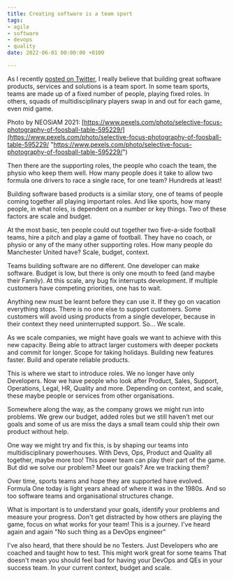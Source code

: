 ```yaml
---
title: Creating software is a team sport
tags:
- agile
- software
- devops
- quality
date: 2022-06-01 00:00:00 +0100

---
```

As I recently [posted on Twitter](https://twitter.com/FullSnackTester/status/1531900848955174912?s=20&t=brWbrVy_OYBSqPrVSCh5xQ), I really believe that building great software products, services and solutions is a team sport. In some team sports, teams are made up of a fixed number of people, playing fixed roles. In others, squads of multidisciplinary players swap in and out for each game, even mid game.

Photo by NEOSiAM 2021: [https://www.pexels.com/photo/selective-focus-photography-of-foosball-table-595229/](https://www.pexels.com/photo/selective-focus-photography-of-foosball-table-595229/ "https://www.pexels.com/photo/selective-focus-photography-of-foosball-table-595229/")

Then there are the supporting roles, the people who coach the team, the physio who keep them well. How many people does it take to allow two formula one drivers to race a single race, for one team? Hundreds at least!

Building software based products is a similar story, one of teams of people coming together all playing important roles. And like sports, how many people, in what roles, is dependent on a number or key things. Two of these factors are scale and budget.

At the most basic, ten people could out together two five-a-side football teams, hire a pitch and play a game of football. They have no coach, or physio or any of the many other supporting roles. How many people do Manchester United have? Scale, budget, context.

Teams building software are no different. One developer can make software. Budget is low, but there is only one mouth to feed (and maybe their Family). At this scale, any bug fix interrupts development. If multiple customers have competing priorities, one has to wait.

Anything new must be learnt before they can use it. If they go on vacation everything stops. There is no one else to support customers. Some customers will avoid using products from a single developer, because in their context they need uninterrupted support. So... We scale.

As we scale companies, we might have goals we want to achieve with this new capacity. Being able to attract larger customers with deeper pockets and commit for longer. Scope for taking holidays. Building new features faster. Build and operate reliable products.

This is where we start to introduce roles. We no longer have only Developers. Now we have people who look after Product, Sales, Support, Operations, Legal, HR, Quality and more. Depending on context, and scale, these maybe people or services from other organisations.

Somewhere along the way, as the company grows we might run into problems. We grew our budget, added roles but we still haven't met our goals and some of us are miss the days a small team could ship their own product without help.

One way we might try and fix this, is by shaping our teams into multidisciplinary powerhouses. With Devs, Ops, Product and Quality all together, maybe more too! This power team can play their part of the game. But did we solve our problem? Meet our goals? Are we tracking them?

Over time, sports teams and hope they are supported have evolved. Formula One today is light years ahead of where it was in the 1980s. And so too software teams and organisational structures change.

What is important is to understand your goals, identify your problems and measure your progress. Don't get distracted by how others are playing the game, focus on what works for your team! This is a journey. I've heard again and again "No such thing as a DevOps engineer"

I've also heard, that there should be no Testers. Just Developers who are coached and taught how to test. This might work great for some teams That doesn't mean you should feel bad for having your DevOps and QEs in your success team. In your current context, budget and scale.